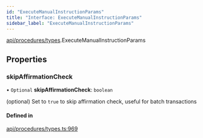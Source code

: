 ```yaml
---
id: "ExecuteManualInstructionParams"
title: "Interface: ExecuteManualInstructionParams"
sidebar_label: "ExecuteManualInstructionParams"
---
```


[api/procedures/types](../../../../../modules/API/Procedures/Types/Types.md).ExecuteManualInstructionParams

## Properties

### skipAffirmationCheck

• `Optional` **skipAffirmationCheck**: `boolean`

(optional) Set to `true` to skip affirmation check, useful for batch transactions

#### Defined in

[api/procedures/types.ts:969](https://github.com/PolymeshAssociation/polymesh-sdk/blob/fe2e6dd1d/src/api/procedures/types.ts#L969)
